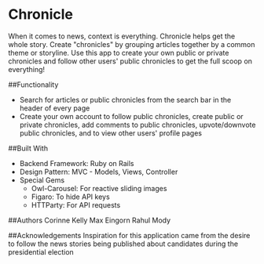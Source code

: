 # Chronicle

When it comes to news, context is everything. Chronicle helps get the whole story. Create "chronicles" by grouping articles together by a common theme or storyline. Use this app to create your own public or private chronicles and follow other users' public chronicles to get the full scoop on everything! 

##Functionality
- Search for articles or public chronicles from the search bar in the header of every page
- Create your own account to follow public chronicles, create public or private chronicles, add comments to public chronicles, upvote/downvote public chronicles, and to view other users' profile pages

##Built With
- Backend Framework: Ruby on Rails
- Design Pattern: MVC - Models, Views, Controller
- Special Gems 
	- Owl-Carousel: For reactive sliding images
	- Figaro: To hide API keys
	- HTTParty: For API requests


##Authors
Corinne Kelly
Max Eingorn
Rahul Mody

##Acknowledgements
Inspiration for this application came from the desire to follow the news stories being published about candidates during the presidential election

